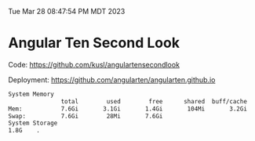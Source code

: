 Tue Mar 28 08:47:54 PM MDT 2023

# Angular Ten Second Look

Code: https://github.com/kusl/angulartensecondlook

Deployment: https://github.com/angularten/angularten.github.io

```bash
System Memory
               total        used        free      shared  buff/cache   available
Mem:           7.6Gi       3.1Gi       1.4Gi       104Mi       3.2Gi       4.1Gi
Swap:          7.6Gi        28Mi       7.6Gi
System Storage
1.8G	.
```
```bash
